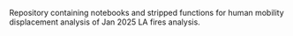 Repository containing notebooks and stripped functions for human mobility displacement analysis of Jan 2025 LA fires analysis. 